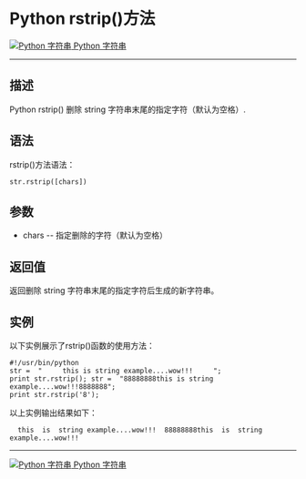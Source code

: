 Python rstrip()方法
=================

 [![Python 字符串](../images/up.gif) Python 字符串](python-strings.html)

* * *

描述
--

Python rstrip() 删除 string 字符串末尾的指定字符（默认为空格）.

语法
--

rstrip()方法语法：
```
str.rstrip([chars])
```
参数
--

*   chars -- 指定删除的字符（默认为空格）

返回值
---

返回删除 string 字符串末尾的指定字符后生成的新字符串。

实例
--

以下实例展示了rstrip()函数的使用方法：
```
#!/usr/bin/python  
str =  "     this is string example....wow!!!     ";   
print str.rstrip(); str =  "88888888this is string example....wow!!!8888888";   
print str.rstrip('8');
```
以上实例输出结果如下：
```
  this  is  string example....wow!!!  88888888this  is  string example....wow!!!
```
* * *

 [![Python 字符串](../images/up.gif) Python 字符串](python-strings.html)